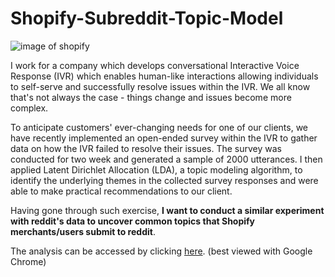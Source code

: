 # Shopify-Subreddit-Topic-Model
![image of shopify](https://treestonemedia.com/wp-content/uploads/2017/01/shopify-banner.png)

I work for a company which develops conversational Interactive Voice Response (IVR) which enables human-like interactions allowing individuals to self-serve and successfully resolve issues within the IVR. We all know that's not always the case - things change and issues become more complex.

To anticipate customers' ever-changing needs for one of our clients, we have recently implemented an open-ended survey within the IVR to gather data on how the IVR failed to resolve their issues. The survey was conducted for two week and generated a sample of 2000 utterances. I then applied Latent Dirichlet Allocation (LDA), a topic modeling algorithm, to identify the underlying themes in the collected survey responses and were able to make practical recommendations to our client.

Having gone through such exercise, **I want to conduct a similar experiment with reddit's data to uncover common topics that Shopify merchants/users submit to reddit**.

The analysis can be accessed by clicking [here](https://nbviewer.jupyter.org/github/ckenlam/Shopify-Subreddit-Topic-Model/blob/master/Topic%20Modeling%20-%20Shopify%20subreddit.ipynb). (best viewed with Google Chrome)
